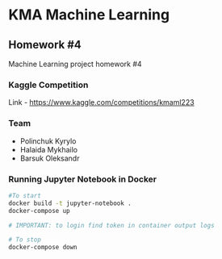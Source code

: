 # KMA Machine Learning

## Homework #4

Machine Learning project homework #4

### Kaggle Competition

Link - <https://www.kaggle.com/competitions/kmaml223>

### Team

- Polinchuk Kyrylo
- Halaida Mykhailo
- Barsuk Oleksandr

### Running Jupyter Notebook in Docker

````sh
#To start
docker build -t jupyter-notebook .
docker-compose up

# IMPORTANT: to login find token in container output logs

# To stop
docker-compose down
````
